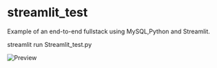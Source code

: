 # streamlit_test
Example of an end-to-end fullstack using MySQL,Python and Streamlit.

streamlit run Streamlit_test.py

![Preview](https://github.com/markchanec/streamlit_test/blob/main/preview.PNG)
